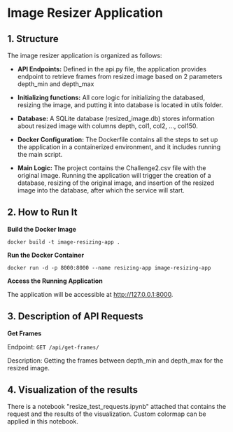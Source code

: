 # Image Resizer Application

## 1. Structure

The image resizer application is organized as follows:

- **API Endpoints:** Defined in the api.py file, the application provides endpoint to retrieve frames from resized image based on 2 parameters depth_min and depth_max

- **Initializing functions:** All core logic for initializing the databased, resizing the image, and putting it into database is located in utils folder.

- **Database:** A SQLite database (resized_image.db) stores information about resized image with columns depth, col1, col2, ..., col150.

- **Docker Configuration:** The Dockerfile contains all the steps to set up the application in a containerized environment, and it includes running the main script.

- **Main Logic:** The project contains the Challenge2.csv file with the original image. Running the application will trigger the creation of a database, resizing of the original image, and insertion of the resized image into the database, after which the service will start.

## 2. How to Run It

**Build the Docker Image**

`docker build -t image-resizing-app .`

**Run the Docker Container**

`docker run -d -p 8000:8000 --name resizing-app image-resizing-app`

**Access the Running Application**

The application will be accessible at http://127.0.0.1:8000.

## 3. Description of API Requests

**Get Frames**

Endpoint: `GET /api/get-frames/`

Description: Getting the frames between depth_min and depth_max for the resized image.

## 4. Visualization of the results

There is a notebook "resize_test_requests.ipynb" attached that contains the request and the results of the visualization. Custom colormap can be applied in this notebook.
